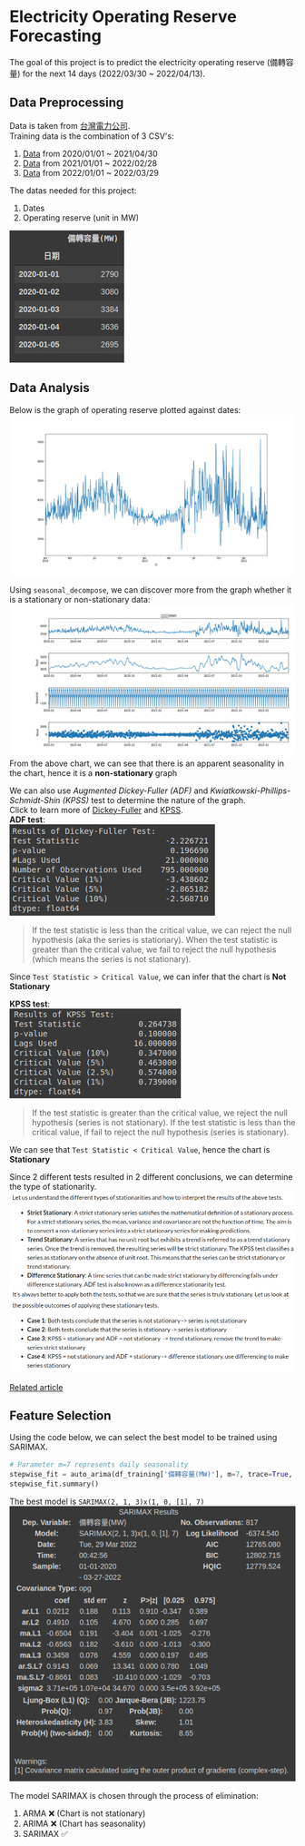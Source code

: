 # Electricity Operating Reserve Forecasting

The goal of this project is to predict the electricity operating reserve (備轉容量) for the next 14 days (2022/03/30 ~ 2022/04/13).

## Data Preprocessing

Data is taken from [台灣電力公司](https://data.gov.tw/).  
Training data is the combination of 3 CSV's:  
1. [Data](https://data.gov.tw/dataset/19995) from 2020/01/01 ~ 2021/04/30
2. [Data](https://data.gov.tw/dataset/19995) from 2021/01/01 ~ 2022/02/28
3. [Data](https://data.gov.tw/dataset/25850) from 2022/01/01 ~ 2022/03/29

The datas needed for this project:
1. Dates
2. Operating reserve (unit in MW)  

![Table Sample](/img/table.png)

## Data Analysis

Below is the graph of operating reserve plotted against dates:  
![Data Graph](/img/chart.png)

Using `seasonal_decompose`, we can discover more from the graph whether it is a stationary or non-stationary data:
![Seasonal Graph](/img/decompose.png)
From the above chart, we can see that there is an apparent seasonality in the chart, hence it is a **non-stationary** graph

We can also use *Augmented Dickey-Fuller (ADF)* and *Kwiatkowski-Phillips-Schmidt-Shin (KPSS)* test to determine the nature of the graph.  
Click to learn more of [Dickey-Fuller](https://analyticsindiamag.com/complete-guide-to-dickey-fuller-test-in-time-series-analysis/) and [KPSS](https://www.machinelearningplus.com/time-series/kpss-test-for-stationarity/).  
**ADF test**:  
![ADF test](/img/adf.png)
> If the test statistic is less than the critical value, we can reject the null hypothesis (aka the series is stationary). When the test statistic is greater than the critical value, we fail to reject the null hypothesis (which means the series is not stationary).  

Since `Test Statistic > Critical Value`, we can infer that the chart is **Not Stationary**

**KPSS test**:  
![KPSS test](/img/kpss.png)
> If the test statistic is greater than the critical value, we reject the null hypothesis (series is not stationary). If the test statistic is less than the critical value, if fail to reject the null hypothesis (series is stationary).   

We can see that `Test Statistic < Critical Value`, hence the chart is **Stationary**

Since 2 different tests resulted in 2 different conclusions, we can determine the type of stationarity.
![Type of Stationarity](/img/stationarity.png)

[Related article](https://www.analyticsvidhya.com/blog/2018/09/non-stationary-time-series-python/)  

## Feature Selection

Using the code below, we can select the best model to be trained using SARIMAX.
```python
# Parameter m=7 represents daily seasonality
stepwise_fit = auto_arima(df_training['備轉容量(MW)'], m=7, trace=True, suppress_warnings=True)
stepwise_fit.summary()
```
The best model is `SARIMAX(2, 1, 3)x(1, 0, [1], 7)`  
![Model Summary](/img/model.png)

The model SARIMAX is chosen through the process of elimination:  
1. ARMA ❌ (Chart is not stationary)
2. ARIMA ❌ (Chart has seasonality)
3. SARIMAX ✅